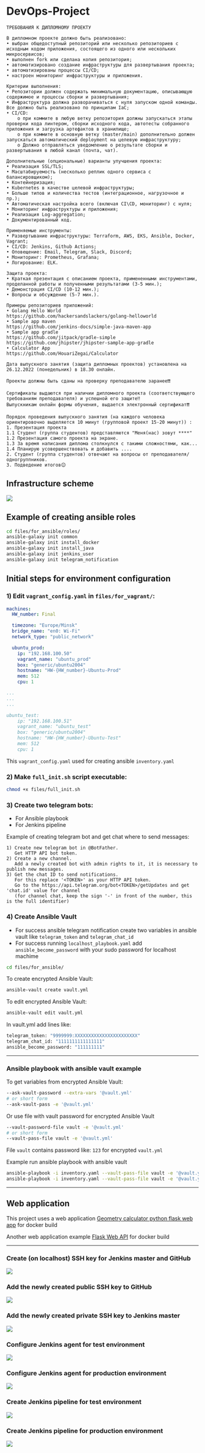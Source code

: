 # DevOps-Project

```
ТРЕБОВАНИЯ К ДИПЛОМНОМУ ПРОЕКТУ

В дипломном проекте должно быть реализовано:
• выбран общедоступный репозиторий или несколько репозиториев с исходным кодом приложения, состоящего из одного или нескольких микросервисов;
• выполнен fork или сделана копия репозитория;
• автоматизировано создание инфраструктуры для развертывания проекта;
• автоматизированы процессы CI/CD;
• настроен мониторинг инфраструктуры и приложения.

Критерии выполнения:
• Репозитории должен содержать минимальную документацию, описывающую содержимое и процессы сборки и развертывания;
• Инфраструктура должна разворачиваться с нуля запуском одной команды. Все должно быть реализовано по принципам IaC;
• CI/CD:
    o при коммите в любую ветку репозитория должны запускаться этапы проверки кода линтером, сборки исходного кода, автотесты собранного приложения и загрузка артефактов в хранилище;
    o при коммите в основную ветку (master/main) дополнительно должен запускаться автоматический deployment на целевую инфраструктуру;
    o Должно отправляться уведомление о результате сборки и развертывания в любой канал (почта, чат).

Дополнительные (опциональные) варианты улучшения проекта:
• Реализация SSL/TLS;
• Масштабируемость (несколько реплик одного сервиса с балансировщиком);
• Контейнеризация;
• Kubernetes в качестве целевой инфраструктуры;
• Больше типов и количества тестов (интеграционное, нагрузочное и пр.);
• Автоматическая настройка всего (включая CI\CD, мониторинг) с нуля;
• Мониторинг инфраструктуры и приложения;
• Реализация Log-aggregation;
• Документированный код.

Применяемые инструменты:
• Развертывание инфраструктуры: Terraform, AWS, EKS, Ansible, Docker, Vagrant;
• CI/CD: Jenkins, Github Actions;
• Оповещение: Email, Telegram, Slack, Discord;
• Мониторинг: Prometheus, Grafana;
• Логирование: ELK.

Защита проекта:
• Краткая презентация с описанием проекта, примененными инструментами, проделанной работы и полученными результатами (3-5 мин.);
• Демонстрация CI/CD (10-12 мин.);
• Вопросы и обсуждение (5-7 мин.).

Примеры репозиториев приложений:
• Golang Hello World
https://github.com/hackersandslackers/golang-helloworld
• Sample app maven
https://github.com/jenkins-docs/simple-java-maven-app
• Sample app gradle
https://github.com/jitpack/gradle-simple
https://github.com/jhipster/jhipster-sample-app-gradle
• Calculator App
https://github.com/HouariZegai/Calculator
```

```
Дата выпускного занятия (защита дипломных проектов) установлена на 26.12.2022 (понедельник) в 18.30 онлайн.

Проекты должны быть сданы на проверку преподавателю заранее❗️❗️

Сертификаты выдаются при наличии дипломного проекта (соответствующего требованиям преподавателя) и успешной его защите‼️
Выпускникам онлайн формы обучения, выдается электронный сертификат❗️❗️

Порядок проведения выпускного занятия (на каждого человека ориентировочно выделяется 10 минут (групповой проект 15-20 минут)) :
1. Презентация проекта
1.1 Студент (группа студентов) представляются "Меня(нас) зовут ****"
1.2 Презентация самого проекта на экране.
1.3 За время написания диплома столкнулся с такими сложностями, как...
1.4 Планирую усовершенствовать и добавить ....
2. Студент (группа студентов) отвечают на вопросы от преподавателя/одногруппников.
3. Подведение итогов😊
```

## Infrastructure scheme
![](./images/infrastructure_scheme.png)

## Example of creating ansible roles
```bash
cd files/for_ansible/roles/
ansible-galaxy init common
ansible-galaxy init install_docker
ansible-galaxy init install_java
ansible-galaxy init jenkins_user
ansible-galaxy init telegram_notification
```

## Initial steps for environment configuration

### 1) Edit `vagrant_config.yaml` in `files/for_vagrant/`:

```yaml
machines:
  HW_number: Final

  timezone: "Europe/Minsk"
  bridge_name: "en0: Wi-Fi"
  network_type: "public_network"

  ubuntu_prod:
    ip: "192.168.100.50"
    vagrant_name: "ubuntu_prod"
    box: "generic/ubuntu2004"
    hostname: "HW-{HW_number}-Ubuntu-Prod"
    mem: 512
    cpu: 1

...
...
...

ubuntu_test:
    ip: "192.168.100.51"
    vagrant_name: "ubuntu_test"
    box: "generic/ubuntu2004"
    hostname: "HW-{HW_number}-Ubuntu-Test"
    mem: 512
    cpu: 1
```
This `vagrant_config.yaml` used for creating ansible `inventory.yaml`

### 2) Make `full_init.sh` script executable:
```bash
chmod +x files/full_init.sh
```

### 3) Create two telegram bots:
   - For Ansible playbook 
   - For Jenkins pipeline
   
Example of creating telegram bot and get chat where to send messages:
```
1) Create new telegram bot in @BotFather.
   Get HTTP API bot token.
2) Create a new channel.
   Add a newly created bot with admin rights to it, it is necessary to publish new messages.
3) Get the chat ID to send notifications. 
   For this replace '<TOKEN>' as your HTTP API token. 
   Go to the https://api.telegram.org/bot<TOKEN>/getUpdates and get 'chat.id' value for channel
   (for channel chat, keep the sign '-' in front of the number, this is the full identifier)
```

### 4) Create Ansible Vault

- For success ansible telegram notification create two variables in ansible vault like `telegram_token` and `telegram_chat_id`
- For success running `localhost_playbook.yaml` add `ansible_become_password` with your sudo password for localhost machime

```bash
cd files/for_ansible/
```

To create encrypted Ansible Vault:
```bash
ansible-vault create vault.yml
```

To edit encrypted Ansible Vault:
```bash
ansible-vault edit vault.yml
```

In vault.yml add lines like:
```bash
telegram_token: "9999999:XXXXXXXXXXXXXXXXXXXXXXX"
telegram_chat_id: "1111111111111111"
ansible_become_password: "111111111"
```

---

### Ansible playbook with ansible vault example

To get variables from encrypted Ansible Vault:
```bash
--ask-vault-password --extra-vars '@vault.yml'
# or short form
--ask-vault-pass -e '@vault.yml'
```

Or use file with vault password for encrypted Ansible Vault
```bash
--vault-password-file vault -e '@vault.yml'
# or short form
--vault-pass-file vault -e '@vault.yml'
```

File `vault` contains password like: `123` for encrypted `vault.yml`

Example run ansible playbook with ansible vault
```bash
ansible-playbook -i inventory.yaml --vault-pass-file vault -e '@vault.yml' playbook.yaml
ansible-playbook -i inventory.yaml --vault-pass-file vault -e '@vault.yml' localhost_playbook.yaml
```

---

## Web application

This project uses a web application [Geometry calculator python flask web app](https://github.com/foxster14/geometry_calculator_python_flask_web_app.git) for docker build

Another web application example [Flask Web API](https://github.com/AiswaryaLakshmy/Flask-Web-API) for docker build

---

### Create (on localhost) SSH key for Jenkins master and GitHub
![](./images/create_jenkins_ssh_key.png)

### Add the newly created public SSH key to GitHub
![](./images/github_public_ssh_key.png)

### Add the newly created private SSH key to Jenkins master
![](./images/jenkins_master_private_ssh_key.png)

### Configure Jenkins agent for test environment
![](./images/agent_test.png)

### Configure Jenkins agent for production environment
![](./images/agent_prod.png)

### Create Jenkins pipeline for test environment
![](./images/jenkins_test_env_pipeline.png)

### Create Jenkins pipeline for production environment
![](./images/jenkins_prod_env_pipeline.png)

